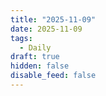 ```yaml
---
title: "2025-11-09"
date: 2025-11-09
tags:
  - Daily
draft: true
hidden: false
disable_feed: false
---
```


